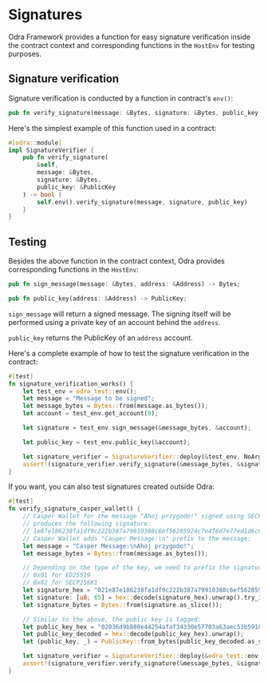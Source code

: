 # Signatures

Odra Framework provides a function for easy signature verification inside the contract context and
corresponding functions in the `HostEnv` for testing purposes.

## Signature verification

Signature verification is conducted by a function in contract's `env()`:

```rust
pub fn verify_signature(message: &Bytes, signature: &Bytes, public_key: &PublicKey) -> bool;
```

Here's the simplest example of this function used in a contract:

```rust title=examples/src/features/signature_verifier.rs
#[odra::module]
impl SignatureVerifier {
    pub fn verify_signature(
        &self,
        message: &Bytes,
        signature: &Bytes,
        public_key: &PublicKey
    ) -> bool {
        self.env().verify_signature(message, signature, public_key)
    }
}
```

## Testing
Besides the above function in the contract context, Odra provides corresponding functions in the `HostEnv`:

```rust
pub fn sign_message(message: &Bytes, address: &Address) -> Bytes;

pub fn public_key(address: &Address) -> PublicKey;
```

`sign_message` will return a signed message. The signing itself will be performed using a private key
of an account behind the `address`.

`public_key` returns the PublicKey of an `address` account.

Here's a complete example of how to test the signature verification
in the contract:
```rust title=examples/src/features/signature_verifier.rs
#[test]
fn signature_verification_works() {
    let test_env = odra_test::env();
    let message = "Message to be signed";
    let message_bytes = Bytes::from(message.as_bytes());
    let account = test_env.get_account(0);

    let signature = test_env.sign_message(&message_bytes, &account);

    let public_key = test_env.public_key(&account);

    let signature_verifier = SignatureVerifier::deploy(&test_env, NoArgs);
    assert!(signature_verifier.verify_signature(&message_bytes, &signature, &public_key));
}
```

If you want, you can also test signatures created outside Odra:

```rust title=examples/src/features/signature_verifier.rs
#[test]
fn verify_signature_casper_wallet() {
    // Casper Wallet for the message "Ahoj przygodo!" signed using SECP256K1 key
    // produces the following signature:
    // 1e87e186238fa1df9c222b387a79910388c6ef56285924c7e4f6d7e77ed1d6c61815312cf66a5318db204c693b79e020b1d392dafe8c1b3841e1f6b4c41ca0fa
    // Casper Wallet adds "Casper Message:\n" prefix to the message:
    let message = "Casper Message:\nAhoj przygodo!";
    let message_bytes = Bytes::from(message.as_bytes());

    // Depending on the type of the key, we need to prefix the signature with a tag:
    // 0x01 for ED25519
    // 0x02 for SECP256K1
    let signature_hex = "021e87e186238fa1df9c222b387a79910388c6ef56285924c7e4f6d7e77ed1d6c61815312cf66a5318db204c693b79e020b1d392dafe8c1b3841e1f6b4c41ca0fa";
    let signature: [u8; 65] = hex::decode(signature_hex).unwrap().try_into().unwrap();
    let signature_bytes = Bytes::from(signature.as_slice());

    // Similar to the above, the public key is tagged:
    let public_key_hex = "02036d9b880e44254afaf34330e57703a63aec53b5918d4470059b67a4a906350105";
    let public_key_decoded = hex::decode(public_key_hex).unwrap();
    let (public_key, _) = PublicKey::from_bytes(public_key_decoded.as_slice()).unwrap();

    let signature_verifier = SignatureVerifier::deploy(&odra_test::env(), NoArgs);
    assert!(signature_verifier.verify_signature(&message_bytes, &signature_bytes, &public_key));
}
```